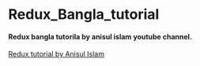 # Redux_Bangla_tutorial
#### Redux bangla tutorila by anisul islam youtube channel.

[Redux tutorial by Anisul Islam](https://youtu.be/ttunWZ9sN0Q?si=5C9T0z6uaatiyDeK)
